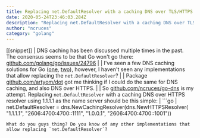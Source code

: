 ```yaml
---
title: Replacing net.DefaultResolver with a caching DNS over TLS/HTTPS resolver
date: 2020-05-24T23:46:03.284Z
description: "Replacing net.DefaultResolver with a caching DNS over TLS/HTTPS resolver"
author: "ncruces"
category: "golang"
---
```

[[snippet]]
| DNS caching has been discussed multiple times in the past. The consensus seems to be that Go won't go there: [github.com/golang/go/issues/24796](https://github.com/golang/go/issues/24796)
| 
| I've seen a few DNS caching solutions for Go ([one](https://github.com/rs/dnscache), [two](https://github.com/mercari/go-dnscache)), however, I haven't seen any implementations that allow replacing the `net.DefaultResolver`?
| 
| Package [github.com/artyom/dot](https://github.com/artyom/dot) got me thinking if I could do the same for DNS caching, and also DNS over HTTPS.
| 
| So [github.com/ncruces/go-dns](https://godoc.org/github.com/ncruces/go-dns) is my attempt. Replacing `net.DefaultResolver` with a caching DNS over HTTPS resolver using 1.1.1.1 as the name server should be this simple:
| ```go
| net.DefaultResolver = dns.NewCachingResolver(dns.NewHTTPSResolver(
	"1.1.1.1", "2606:4700:4700::1111",
	"1.0.0.1", "2606:4700:4700::1001"))
```
What do you guys thing? Do you know of any other implementations that allow replacing `net.DefaultResolver`?